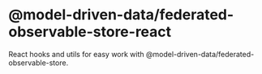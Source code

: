 @model-driven-data/federated-observable-store-react
===================================================

React hooks and utils for easy work with @model-driven-data/federated-observable-store.
